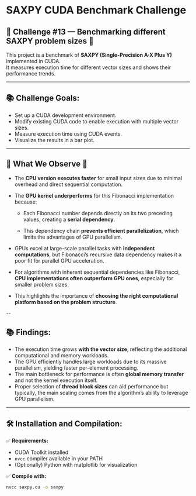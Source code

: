 # SAXPY CUDA Benchmark Challenge

## 🔹 Challenge #13 — Benchmarking different SAXPY problem sizes 🔹

This project is a benchmark of **SAXPY (Single-Precision A∙X Plus Y)** implemented in CUDA.  
It measures execution time for different vector sizes and shows their performance trends.

---

## 📚 Challenge Goals:

- Set up a CUDA development environment.
- Modify existing CUDA code to enable execution with multiple vector sizes.
- Measure execution time using CUDA events.
- Visualize the results in a bar plot.

---

## 🔹 What We Observe 🔹

- The **CPU version executes faster** for small input sizes due to minimal overhead and direct sequential computation.

- The **GPU kernel underperforms** for this Fibonacci implementation because:

  - Each Fibonacci number depends directly on its two preceding values, creating a **serial dependency**.

  - This dependency chain **prevents efficient parallelization**, which limits the advantages of GPU parallelism.

- GPUs excel at large-scale parallel tasks with **independent computations**, but Fibonacci’s recursive data dependency makes it a poor fit for parallel GPU acceleration.

- For algorithms with inherent sequential dependencies like Fibonacci, **CPU implementations often outperform GPU ones**, especially for smaller problem sizes.

- This highlights the importance of **choosing the right computational platform based on the problem structure**.

--

## 📚 Findings:

- The execution time grows **with the vector size**, reflecting the additional computational and memory workloads.
- The GPU efficiently handles large workloads due to its massive parallelism, yielding faster per-element processing.
- The main bottleneck for performance is often **global memory transfer** and not the kernel execution itself.
- Proper selection of **thread block sizes** can aid performance but typically, the main scaling comes from the algorithm’s ability to leverage GPU parallelism.


---

## 🛠 Installation and Compilation:

✅ **Requirements:**

- CUDA Toolkit installed
- `nvcc` compiler available in your PATH
- (Optionally) Python with matplotlib for visualization

✅ **Compile with:**

```bash
nvcc saxpy.cu -o saxpy
